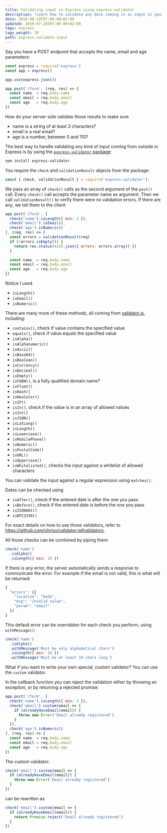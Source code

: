 ```yaml
---
title: Validating input in Express using express-validator
description: "Learn how to validate any data coming in as input in your Express endpoints"
date: 2018-08-29T07:00:00+02:00
updated: 2019-07-20T07:00:00+02:00
tags: express
tags_weight: 70
path: express-validate-input
---
```


Say you have a POST endpoint that accepts the name, email and age parameters:

```js
const express = require('express')
const app = express()

app.use(express.json())

app.post('/form', (req, res) => {
  const name  = req.body.name
  const email = req.body.email
  const age   = req.body.age
})
```

How do your server-side validate those results to make sure

- name is a string of at least 3 characters?
- email is a real email?
- age is a number, between 0 and 110?

The best way to handle validating any kind of input coming from outside in Express is by using the [`express-validator` package](https://express-validator.github.io):

```bash
npm install express-validator
```

You require the `check` and `validationResult` objects from the package:

```js
const { check, validationResult } = require('express-validator');
```

We pass an array of `check()` calls as the second argument of the `post()` call. Every `check()` call accepts the parameter name as argument. Then we call `validationResult()` to verify there were no validation errors. If there are any, we tell them to the client:

```js
app.post('/form', [
  check('name').isLength({ min: 3 }),
  check('email').isEmail(),
  check('age').isNumeric()
], (req, res) => {
  const errors = validationResult(req)
  if (!errors.isEmpty()) {
    return res.status(422).json({ errors: errors.array() })
  }

  const name  = req.body.name
  const email = req.body.email
  const age   = req.body.age
})
```

Notice I used

- `isLength()`
- `isEmail()`
- `isNumeric()`

There are many more of these methods, all coming from [validator.js](https://github.com/chriso/validator.js#validators), including:

- `contains()`, check if value contains the specified value
- `equals()`, check if value equals the specified value
- `isAlpha()`
- `isAlphanumeric()`
- `isAscii()`
- `isBase64()`
- `isBoolean()`
- `isCurrency()`
- `isDecimal()`
- `isEmpty()`
- `isFQDN()`, is a fully qualified domain name?
- `isFloat()`
- `isHash()`
- `isHexColor()`
- `isIP()`
- `isIn()`, check if the value is in an array of allowed values
- `isInt()`
- `isJSON()`
- `isLatLong()`
- `isLength()`
- `isLowercase()`
- `isMobilePhone()`
- `isNumeric()`
- `isPostalCode()`
- `isURL()`
- `isUppercase()`
- `isWhitelisted()`, checks the input against a whitelist of allowed characters

You can validate the input against a regular expression using `matches()`.

Dates can be checked using

- `isAfter()`, check if the entered date is after the one you pass
- `isBefore()`, check if the entered date is before the one you pass
- `isISO8601()`
- `isRFC3339()`

For exact details on how to use those validators, refer to <https://github.com/chriso/validator.js#validators>.

All those checks can be combined by piping them:

```js
check('name')
  .isAlpha()
  .isLength({ min: 10 })
```

If there is any error, the server automatically sends a response to communicate the error. For example if the email is not valid, this is what will be returned:

```js
{
  "errors": [{
    "location": "body",
    "msg": "Invalid value",
    "param": "email"
  }]
}
```

This default error can be overridden for each check you perform, using `withMessage()`:

```js
check('name')
  .isAlpha()
  .withMessage('Must be only alphabetical chars')
  .isLength({ min: 10 })
  .withMessage('Must be at least 10 chars long')
```

What if you want to write your own special, custom validator? You can use the `custom` validator.

In the callback function you can reject the validation either by throwing an exception, or by returning a rejected promise:

```js
app.post('/form', [
  check('name').isLength({ min: 3 }),
  check('email').custom(email => {
    if (alreadyHaveEmail(email)) {
      throw new Error('Email already registered')
    }
  }),
  check('age').isNumeric()
], (req, res) => {
  const name  = req.body.name
  const email = req.body.email
  const age   = req.body.age
})
```

The custom validator:

```js
check('email').custom(email => {
  if (alreadyHaveEmail(email)) {
    throw new Error('Email already registered')
  }
})
```

can be rewritten as

```js
check('email').custom(email => {
  if (alreadyHaveEmail(email)) {
    return Promise.reject('Email already registered')
  }
})
```
